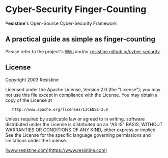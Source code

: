 # Cyber-Security Finger-Counting
**®esistine**'s Open-Source Cyber-Security Framework

## A practical guide as simple as finger-counting
Please refer to the project's [Wiki](https://github.com/Resistine/cyber-security/wiki) and/or [resistine.github.io/cyber-security](resistine.github.io/cyber-security).

## License
   Copyright 2003 Resistine

   Licensed under the Apache License, Version 2.0 (the "License");
   you may not use this file except in compliance with the License.
   You may obtain a copy of the License at

       http://www.apache.org/licenses/LICENSE-2.0

   Unless required by applicable law or agreed to in writing, software
   distributed under the License is distributed on an "AS IS" BASIS,
   WITHOUT WARRANTIES OR CONDITIONS OF ANY KIND, either express or implied.
   See the License for the specific language governing permissions and
   limitations under the License.

[www.resistine.com](https://www.resistine.com)
